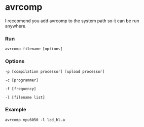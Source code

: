 # avrcomp

I reccomend you add avrcomp to the system path so it can be run anywhere.

### Run
`avrcomp filename [options]`


### Options
`-p [compilation processor] [upload processor]`

`-c [programmer]`

`-f [frequency]`

`-l [filename list]`


### Example
`avrcomp mpu6050 -l lcd_hl.a`
